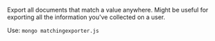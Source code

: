 Export all documents that match a value anywhere.  Might be useful for exporting all the information you've collected on a user.

Use: `mongo matchingexporter.js`
